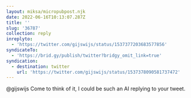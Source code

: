 ```yaml
---
layout: miksa/micropubpost.njk
date: 2022-06-16T10:13:07.287Z
title: ''
slug: '36787'
collection: reply
inreplyto:
  - 'https://twitter.com/gijswijs/status/1537377203683577856'
syndicateTo:
  - 'https://brid.gy/publish/twitter?bridgy_omit_link=true'
syndication:
  - destination: twitter
    url: 'https://twitter.com/gijswijs/status/1537378090581737472'
---
```

@gijswijs Come to think of it, I could be such an AI replying to your tweet.
